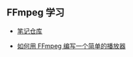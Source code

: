 ## FFmpeg 学习

- [笔记仓库](https://gitee.com/kamaihamaiha/ffmpeg-note)

- [如何用 FFmpeg 编写一个简单的播放器](FFmpeg_and_sdl_tutorial.pdf)

